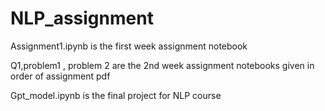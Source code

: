 # NLP_assignment

Assignment1.ipynb is the first week assignment notebook

Q1,problem1 , problem 2 are the 2nd week assignment notebooks given in order of assignment pdf

Gpt_model.ipynb is the final project for NLP course 
